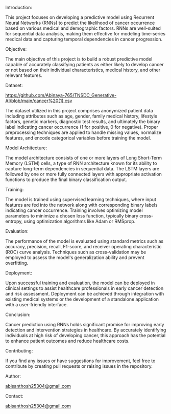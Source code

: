 Introduction:

This project focuses on developing a predictive model using Recurrent Neural Networks (RNNs) to predict the likelihood of cancer occurrence based on various medical and demographic factors. RNNs are well-suited for sequential data analysis, making them effective for modeling time-series medical data and capturing temporal dependencies in cancer progression.

Objective:

The main objective of this project is to build a robust predictive model capable of accurately classifying patients as either likely to develop cancer or not based on their individual characteristics, medical history, and other relevant features.

Dataset:


https://github.com/Abinaya-765/TNSDC_Generative-AI/blob/main/cancer%20(1).csv

The dataset utilized in this project comprises anonymized patient data including attributes such as age, gender, family medical history, lifestyle factors, genetic markers, diagnostic test results, and ultimately the binary label indicating cancer occurrence (1 for positive, 0 for negative). Proper preprocessing techniques are applied to handle missing values, normalize features, and encode categorical variables before training the model.

Model Architecture:

The model architecture consists of one or more layers of Long Short-Term Memory (LSTM) cells, a type of RNN architecture known for its ability to capture long-term dependencies in sequential data. The LSTM layers are followed by one or more fully connected layers with appropriate activation functions to produce the final binary classification output.

Training:

The model is trained using supervised learning techniques, where input features are fed into the network along with corresponding binary labels indicating cancer occurrence. Training involves optimizing model parameters to minimize a chosen loss function, typically binary cross-entropy, using optimization algorithms like Adam or RMSprop.

Evaluation:

The performance of the model is evaluated using standard metrics such as accuracy, precision, recall, F1-score, and receiver operating characteristic (ROC) curve analysis. Techniques such as cross-validation may be employed to assess the model's generalization ability and prevent overfitting.

Deployment:

Upon successful training and evaluation, the model can be deployed in clinical settings to assist healthcare professionals in early cancer detection and risk assessment. Deployment can be achieved through integration with existing medical systems or the development of a standalone application with a user-friendly interface.

Conclusion:

Cancer prediction using RNNs holds significant promise for improving early detection and intervention strategies in healthcare. By accurately identifying individuals at high risk of developing cancer, this approach has the potential to enhance patient outcomes and reduce healthcare costs.

Contributing:

If you find any issues or have suggestions for improvement, feel free to contribute by creating pull requests or raising issues in the repository.

Author:

abisanthosh25304@gmail.com


Contact:

abisanthosh25304@gmail.com 

